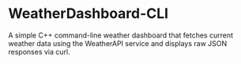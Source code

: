 # WeatherDashboard-CLI
A simple C++ command-line weather dashboard that fetches current weather data using the WeatherAPI service and displays raw JSON responses via curl.

